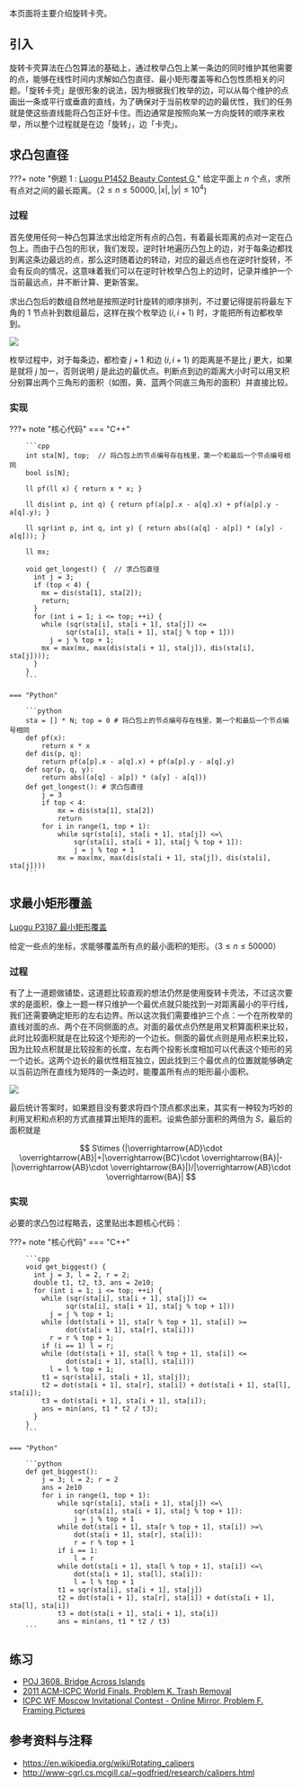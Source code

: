 本页面将主要介绍旋转卡壳。

## 引入

旋转卡壳算法在凸包算法的基础上，通过枚举凸包上某一条边的同时维护其他需要的点，能够在线性时间内求解如凸包直径、最小矩形覆盖等和凸包性质相关的问题。「旋转卡壳」是很形象的说法，因为根据我们枚举的边，可以从每个维护的点画出一条或平行或垂直的直线，为了确保对于当前枚举的边的最优性，我们的任务就是使这些直线能将凸包正好卡住。而边通常是按照向某一方向旋转的顺序来枚举，所以整个过程就是在边「旋转」，边「卡壳」。

## 求凸包直径

???+ note "例题 1 : [Luogu P1452 Beauty Contest G  ](https://www.luogu.com.cn/problem/P1452)"
    给定平面上 $n$ 个点，求所有点对之间的最长距离。（$2\leq n \leq 50000,|x|,|y| \leq 10^4$)

### 过程

首先使用任何一种凸包算法求出给定所有点的凸包，有着最长距离的点对一定在凸包上。而由于凸包的形状，我们发现，逆时针地遍历凸包上的边，对于每条边都找到离这条边最远的点，那么这时随着边的转动，对应的最远点也在逆时针旋转，不会有反向的情况，这意味着我们可以在逆时针枚举凸包上的边时，记录并维护一个当前最远点，并不断计算、更新答案。

求出凸包后的数组自然地是按照逆时针旋转的顺序排列，不过要记得提前将最左下角的 1 节点补到数组最后，这样在挨个枚举边 $(i,i+1)$ 时，才能把所有边都枚举到。

![](images/rotating-calipers1.png)

枚举过程中，对于每条边，都检查 $j+1$ 和边 $(i,i+1)$ 的距离是不是比 $j$ 更大，如果是就将 $j$ 加一，否则说明 $j$ 是此边的最优点。判断点到边的距离大小时可以用叉积分别算出两个三角形的面积（如图，黄、蓝两个同底三角形的面积）并直接比较。

### 实现

???+ note "核心代码"
    === "C++"
    
        ```cpp
        int sta[N], top;  // 将凸包上的节点编号存在栈里，第一个和最后一个节点编号相同
        bool is[N];
    
        ll pf(ll x) { return x * x; }
    
        ll dis(int p, int q) { return pf(a[p].x - a[q].x) + pf(a[p].y - a[q].y); }
    
        ll sqr(int p, int q, int y) { return abs((a[q] - a[p]) * (a[y] - a[q])); }
    
        ll mx;
    
        void get_longest() {  // 求凸包直径
          int j = 3;
          if (top < 4) {
            mx = dis(sta[1], sta[2]);
            return;
          }
          for (int i = 1; i <= top; ++i) {
            while (sqr(sta[i], sta[i + 1], sta[j]) <=
                  sqr(sta[i], sta[i + 1], sta[j % top + 1]))
              j = j % top + 1;
            mx = max(mx, max(dis(sta[i + 1], sta[j]), dis(sta[i], sta[j])));
          }
        }
        ```
    
    === "Python"
    
        ```python
        sta = [] * N; top = 0 # 将凸包上的节点编号存在栈里，第一个和最后一个节点编号相同
        def pf(x):
            return x * x
        def dis(p, q):
            return pf(a[p].x - a[q].x) + pf(a[p].y - a[q].y)
        def sqr(p, q, y):
            return abs((a[q] - a[p]) * (a[y] - a[q]))
        def get_longest(): # 求凸包直径
            j = 3
            if top < 4:
                mx = dis(sta[1], sta[2])
                return
            for i in range(1, top + 1):
                while sqr(sta[i], sta[i + 1], sta[j]) <=\
                    sqr(sta[i], sta[i + 1], sta[j % top + 1]):
                    j = j % top + 1
                mx = max(mx, max(dis(sta[i + 1], sta[j]), dis(sta[i], sta[j])))
        ```

## 求最小矩形覆盖

[Luogu P3187 最小矩形覆盖](https://www.luogu.com.cn/problem/P3187)

给定一些点的坐标，求能够覆盖所有点的最小面积的矩形。（$3\leq n \leq 50000$）

### 过程

有了上一道题做铺垫，这道题比较直观的想法仍然是使用旋转卡壳法，不过这次要求的是面积，像上一题一样只维护一个最优点就只能找到一对距离最小的平行线，我们还需要确定矩形的左右边界。所以这次我们需要维护三个点：一个在所枚举的直线对面的点、两个在不同侧面的点。对面的最优点仍然是用叉积算面积来比较，此时比较面积就是在比较这个矩形的一个边长。侧面的最优点则是用点积来比较，因为比较点积就是比较投影的长度，左右两个投影长度相加可以代表这个矩形的另一个边长。这两个边长的最优性相互独立，因此找到三个最优点的位置就能够确定以当前边所在直线为矩阵的一条边时，能覆盖所有点的矩形最小面积。

![](images/rotating-calipers2.png)

最后统计答案时，如果题目没有要求将四个顶点都求出来，其实有一种较为巧妙的利用叉积和点积的方式直接算出矩阵的面积。设紫色部分面积的两倍为 $S$，最后的面积就是

$$
S\times (|\overrightarrow{AD}\cdot \overrightarrow{AB}|+|\overrightarrow{BC}\cdot \overrightarrow{BA}|-|\overrightarrow{AB}\cdot \overrightarrow{BA}|)/|\overrightarrow{AB}\cdot \overrightarrow{BA}|
$$

### 实现

必要的求凸包过程略去，这里贴出本题核心代码：

???+ note "核心代码"
    === "C++"
    
        ```cpp
        void get_biggest() {
          int j = 3, l = 2, r = 2;
          double t1, t2, t3, ans = 2e10;
          for (int i = 1; i <= top; ++i) {
            while (sqr(sta[i], sta[i + 1], sta[j]) <=
                  sqr(sta[i], sta[i + 1], sta[j % top + 1]))
              j = j % top + 1;
            while (dot(sta[i + 1], sta[r % top + 1], sta[i]) >=
                  dot(sta[i + 1], sta[r], sta[i]))
              r = r % top + 1;
            if (i == 1) l = r;
            while (dot(sta[i + 1], sta[l % top + 1], sta[i]) <=
                  dot(sta[i + 1], sta[l], sta[i]))
              l = l % top + 1;
            t1 = sqr(sta[i], sta[i + 1], sta[j]);
            t2 = dot(sta[i + 1], sta[r], sta[i]) + dot(sta[i + 1], sta[l], sta[i]);
            t3 = dot(sta[i + 1], sta[i + 1], sta[i]);
            ans = min(ans, t1 * t2 / t3);
          }
        }
        ```
    
    === "Python"
    
        ```python
        def get_biggest():
            j = 3; l = 2; r = 2
            ans = 2e10
            for i in range(1, top + 1):
                while sqr(sta[i], sta[i + 1], sta[j]) <=\
                    sqr(sta[i], sta[i + 1], sta[j % top + 1]):
                    j = j % top + 1
                while dot(sta[i + 1], sta[r % top + 1], sta[i]) >=\
                    dot(sta[i + 1], sta[r], sta[i]):
                    r = r % top + 1
                if i == 1:
                    l = r
                while dot(sta[i + 1], sta[l % top + 1], sta[i]) <=\
                    dot(sta[i + 1], sta[l], sta[i]):
                    l = l % top + 1
                t1 = sqr(sta[i], sta[i + 1], sta[j])
                t2 = dot(sta[i + 1], sta[r], sta[i]) + dot(sta[i + 1], sta[l], sta[i])
                t3 = dot(sta[i + 1], sta[i + 1], sta[i])
                ans = min(ans, t1 * t2 / t3)
        ```

## 练习

- [POJ 3608. Bridge Across Islands](http://poj.org/problem?id=3608)
- [2011 ACM-ICPC World Finals, Problem K. Trash Removal](https://codeforces.com/gym/101175)
- [ICPC WF Moscow Invitational Contest - Online Mirror, Problem F. Framing Pictures](https://codeforces.com/contest/1578/problem/F)

## 参考资料与注释

- <https://en.wikipedia.org/wiki/Rotating_calipers>
- <http://www-cgrl.cs.mcgill.ca/~godfried/research/calipers.html>
